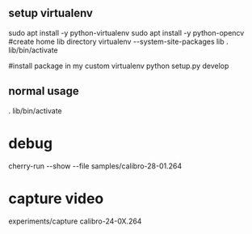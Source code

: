 ## setup virtualenv
sudo apt install -y python-virtualenv
sudo apt install -y python-opencv
#create home lib directory
virtualenv --system-site-packages lib
. lib/bin/activate

#install package in my custom virtualenv
python setup.py develop

##


## normal usage
. lib/bin/activate

# debug
cherry-run --show --file samples/calibro-28-01.264


# capture video
experiments/capture calibro-24-0X.264
